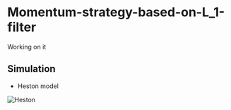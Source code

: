 # Momentum-strategy-based-on-L_1-filter

Working on it

## Simulation

- Heston model

![Heston](https://octodex.github.com/chenlh96/Momentum-strategy-based-on-L_1-filter/figures/heston.png)

